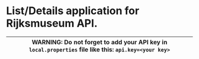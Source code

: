 # List/Details application for Rijksmuseum API.

| WARNING: Do not forget to add your API key in `local.properties` file like this: ```api.key=<your key>```|
| --- |
